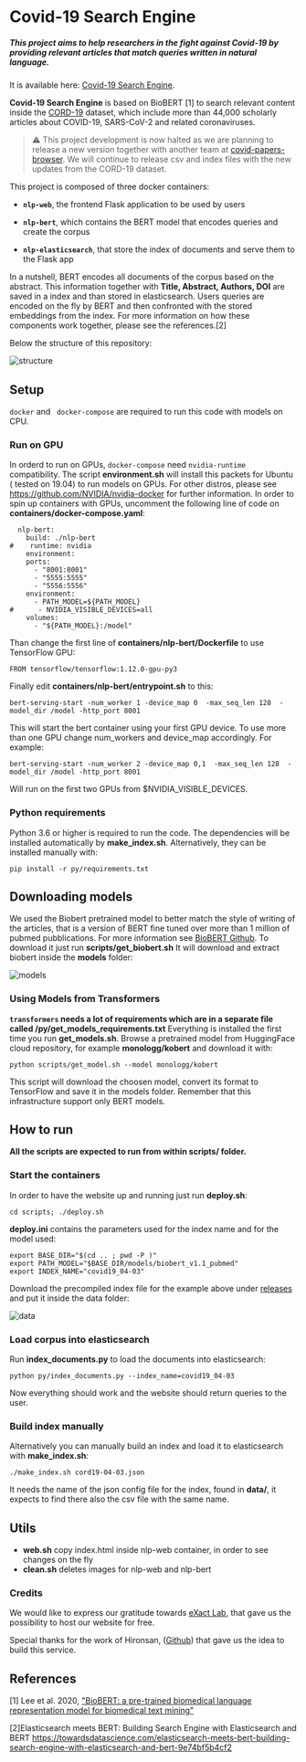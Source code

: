 # Covid-19 Search Engine

##### This project aims to help researchers in the fight against Covid-19 by providing relevant articles that match queries written in natural language.
It is available here:  [Covid-19 Search Engine](https://covid.exact-lab.it/ "Covid-19 Search Engine").

**Covid-19 Search Engine** is based on BioBERT [1] to search relevant content inside the [CORD-19](https://pages.semanticscholar.org/coronavirus-research) dataset, which  include more than 44,000 scholarly articles about COVID-19, SARS-CoV-2 and related coronaviruses.

> ⚠️ This project development is now halted as we are planning to release a new version together with another team at [covid-papers-browser](https://github.com/gsarti/covid-papers-browser). 
We will continue to release csv and index files with the new updates from the CORD-19 dataset.

This project is composed of three docker containers:

- **`nlp-web`**, the frontend Flask application to be used by users

- **`nlp-bert`**,  which contains the BERT model that  encodes queries and create the corpus
- **`nlp-elasticsearch`**, that store the index of documents and serve them to the Flask app

In a nutshell,  BERT encodes all documents of the corpus based on the abstract. This information together with **Title, Abstract, Authors, DOI** are saved in a index  and than stored in elasticsearch.
Users queries are encoded on the fly by BERT and then confronted with the stored embeddings from the index.
For more information on how these components work together, please see the references.[2]

Below the structure of this repository:

![structure](img/structure.png)


## Setup

`docker` and ` docker-compose` are required to run this code with models on CPU.

### Run on GPU
In orderd to run on GPUs,  `docker-compose`  need `nvidia-runtime` compatibility.
The script **environment.sh** will install this packets for Ubuntu ( tested on 19.04)  to run models on GPUs.
For other distros, please see https://github.com/NVIDIA/nvidia-docker for further information.
In order to spin up containers with GPUs, uncomment the following line of code on
**containers/docker-compose.yaml**:

```
  nlp-bert:
    build: ./nlp-bert
#    runtime: nvidia
    environment:
    ports:
      - "8001:8001"
      - "5555:5555"
      - "5556:5556"
    environment:
      - PATH_MODEL=${PATH_MODEL}
#      - NVIDIA_VISIBLE_DEVICES=all
    volumes:
      - "${PATH_MODEL}:/model"
```
Than change the first line of **containers/nlp-bert/Dockerfile** to use TensorFlow GPU:
```
FROM tensorflow/tensorflow:1.12.0-gpu-py3

```

Finally edit **containers/nlp-bert/entrypoint.sh** to this:
```
bert-serving-start -num_worker 1 -device_map 0  -max_seq_len 128  -model_dir /model -http_port 8001
```
This will start the bert container using your first GPU device. To use more than one GPU change num_workers and device_map accordingly. For example:
```
bert-serving-start -num_worker 2 -device_map 0,1  -max_seq_len 128  -model_dir /model -http_port 8001
```
Will run on the first two GPUs from $NVIDIA_VISIBLE_DEVICES.



### Python requirements


Python 3.6 or higher is required to run the code. The dependencies will be installed automatically by **make_index.sh**.  Alternatively, they can be installed  manually with:

```shell
pip install -r py/requirements.txt
```
## Downloading models
We used the Biobert pretrained model to better match the style of writing of the articles,
that is a version of BERT fine tuned over more than 1 million of pubmed pubblications.
For more information see [BioBERT Github](https://github.com/dmis-lab/biobert).
To download it just run **scripts/get_biobert.sh**
It will download and extract biobert inside the **models** folder:

![models](img/models.png)


### Using Models  from Transformers
**`transformers`  needs a lot of requirements which are in a separate file called /py/get_models_requirements.txt**
Everything is installed the first time you run **get_models.sh**.
Browse a pretrained model from HuggingFace cloud repository, for example **monologg/kobert** and download it with:

```shell
python scripts/get_model.sh --model monologg/kobert
```
This script will download the choosen model,  convert its format to TensorFlow and save it in the models folder. Remember that this infrastructure support only BERT models.


## How to run
**All the scripts are expected to run from within scripts/ folder.**

### Start the containers
In order to have the website up and running just run **deploy.sh**:
```
cd scripts; ./deploy.sh
```
**deploy.ini** contains the parameters used for the index name and for the model used:
```
export BASE_DIR="$(cd .. ; pwd -P )"
export PATH_MODEL="$BASE_DIR/models/biobert_v1.1_pubmed"
export INDEX_NAME="covid19_04-03"
```
Download the precompiled index file for the example above under [releases](https://github.com/t0m-R/covid19-search-engine/releases) and put it inside the data folder:

![data](img/data.png)

### Load corpus into elasticsearch
Run **index_documents.py** to load the documents into elasticsearch:
```
python py/index_documents.py --index_name=covid19_04-03
```
Now everything should work and the website should return queries to the user.

### Build index manually
Alternatively you can manually build an index and load it to elasticsearch with **make_index.sh**:
```
./make_index.sh cord19-04-03.json
```
It needs the name of the json config file for the index, found in **data/**, it expects to find there also the csv file with the same name.

## Utils

- **web.sh** copy index.html inside nlp-web container, in order to see changes on the fly
- **clean.sh** deletes images for nlp-web and nlp-bert


### Credits
We would like to express our gratitude towards  [eXact Lab](https://www.exact-lab.it/), that gave us the possibility to host our website for free.

Special thanks for the work of Hironsan, ([Github](https://github.com/Hironsan/bertsearch))  that gave us the idea to build this service.

## References
[1] Lee et al. 2020, ["BioBERT: a pre-trained biomedical language representation model for biomedical text mining"](http://doi.org/10.1093/bioinformatics/btz682)

[2]Elasticsearch meets BERT: Building Search Engine with Elasticsearch and BERT https://towardsdatascience.com/elasticsearch-meets-bert-building-search-engine-with-elasticsearch-and-bert-9e74bf5b4cf2
